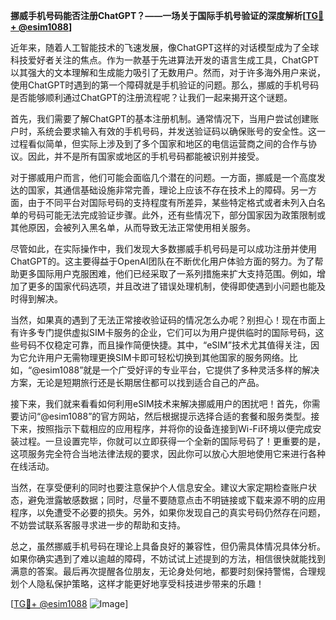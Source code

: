 **挪威手机号码能否注册ChatGPT？——一场关于国际手机号验证的深度解析[[TG💪+ @esim1088](https://t.me/s/esim1088)]**

近年来，随着人工智能技术的飞速发展，像ChatGPT这样的对话模型成为了全球科技爱好者关注的焦点。作为一款基于先进算法开发的语言生成工具，ChatGPT以其强大的文本理解和生成能力吸引了无数用户。然而，对于许多海外用户来说，使用ChatGPT时遇到的第一个障碍就是手机验证的问题。那么，挪威的手机号码是否能够顺利通过ChatGPT的注册流程呢？让我们一起来揭开这个谜题。

首先，我们需要了解ChatGPT的基本注册机制。通常情况下，当用户尝试创建账户时，系统会要求输入有效的手机号码，并发送验证码以确保账号的安全性。这一过程看似简单，但实际上涉及到了多个国家和地区的电信运营商之间的合作与协议。因此，并不是所有国家或地区的手机号码都能被识别并接受。

对于挪威用户而言，他们可能会面临几个潜在的问题。一方面，挪威是一个高度发达的国家，其通信基础设施非常完善，理论上应该不存在技术上的障碍。另一方面，由于不同平台对国际号码的支持程度有所差异，某些特定格式或者未列入白名单的号码可能无法完成验证步骤。此外，还有些情况下，部分国家因为政策限制或其他原因，会被列入黑名单，从而导致无法正常使用相关服务。

尽管如此，在实际操作中，我们发现大多数挪威手机号码是可以成功注册并使用ChatGPT的。这主要得益于OpenAI团队在不断优化用户体验方面的努力。为了帮助更多国际用户克服困难，他们已经采取了一系列措施来扩大支持范围。例如，增加了更多的国家代码选项，并且改进了错误处理机制，使得即使遇到小问题也能及时得到解决。

当然，如果真的遇到了无法正常接收验证码的情况怎么办呢？别担心！现在市面上有许多专门提供虚拟SIM卡服务的企业，它们可以为用户提供临时的国际号码，这些号码不仅稳定可靠，而且操作简便快捷。其中，“eSIM”技术尤其值得关注，因为它允许用户无需物理更换SIM卡即可轻松切换到其他国家的服务网络。比如，“@esim1088”就是一个广受好评的专业平台，它提供了多种灵活多样的解决方案，无论是短期旅行还是长期居住都可以找到适合自己的产品。

接下来，我们就来看看如何利用eSIM技术来解决挪威用户的困扰吧！首先，你需要访问“@esim1088”的官方网站，然后根据提示选择合适的套餐和服务类型。接下来，按照指示下载相应的应用程序，并将你的设备连接到Wi-Fi环境以便完成安装过程。一旦设置完毕，你就可以立即获得一个全新的国际号码了！更重要的是，这项服务完全符合当地法律法规的要求，因此你可以放心大胆地使用它来进行各种在线活动。

当然，在享受便利的同时也要注意保护个人信息安全。建议大家定期检查账户状态，避免泄露敏感数据；同时，尽量不要随意点击不明链接或下载来源不明的应用程序，以免遭受不必要的损失。另外，如果你发现自己的真实号码仍然存在问题，不妨尝试联系客服寻求进一步的帮助和支持。

总之，虽然挪威手机号码在理论上具备良好的兼容性，但仍需具体情况具体分析。如果你确实遇到了难以逾越的障碍，不妨试试上述提到的方法，相信很快就能找到满意的答案。最后再次提醒各位朋友，无论身处何地，都要时刻保持警惕，合理规划个人隐私保护策略，这样才能更好地享受科技进步带来的乐趣！

[[TG💪+ @esim1088](https://t.me/s/esim1088) ![Image](https://i.postimg.cc/4NQfJmqS/Snipaste-2025-05-13-00-14-12.png)]
